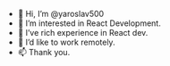 - 👋 Hi, I’m @yaroslav500
- 👀 I’m interested in React Development.
- 🌱 I’ve rich experience in React dev.
- 💞️ I’d like to work remotely.
- 📫 Thank you.
